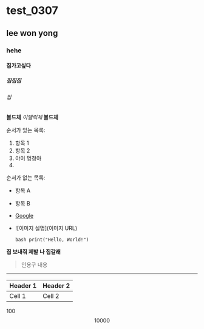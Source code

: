 # test_0307
## lee won yong
### hehe
#### 집가고싶다
##### 집집집
###### 집
**볼드체**
*이탤릭체*
**볼드체**

순서가 있는 목록:
1. 항목 1
2. 항목 2
3. 야이 멍청아
4. 
순서가 없는 목록:
- 항목 A
- 항목 B
- [Google](https://www.google.com)
- ![이미지 설명](이미지 URL)

   ```bash print("Hello, World!")```
  
**집 보내줘 제발**
__나 집갈래__

> 인용구 내용
---
| Header 1 | Header 2 |
| -------- | -------- |
| Cell 1   | Cell 2   |
$100$
$$10000$$
